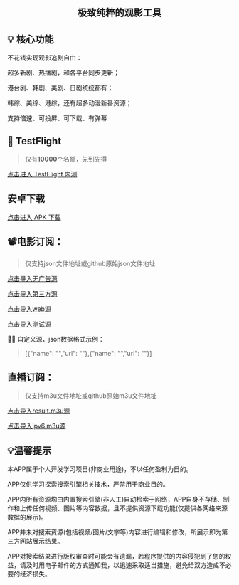 <h2 align="center">极致纯粹的观影工具</h2>

## 💡 核心功能

  不花钱实现观影追剧自由：

  超多新剧、热播剧，和各平台同步更新；

  港台剧、韩剧、美剧、日剧统统都有；

  韩综、美综、港综，还有超多动漫新番资源；

  支持倍速、可投屏、可️下载、有弹幕


##  TestFlight

> 仅有**10000**个名额，先到先得

  [点击进入 TestFlight 内测](https://testflight.apple.com/join/hDMYDZ0P)

## 安卓下载

  [点击进入 APK 下载](https://pan.lanzoub.com/i4a572dbffif)


## 📽️电影订阅：
> 仅支持json文件地址或github原始json文件地址

  [点击导入无广告源](https://raw.githubusercontent.com/yyds-m/movie/refs/heads/main/20241129/x.json)

  [点击导入第三方源](https://raw.githubusercontent.com/yyds-m/movie/refs/heads/main/20241129/demo.json)

  [点击导入web源](https://raw.githubusercontent.com/yyds-m/movie/refs/heads/main/20241129/web.json)
  
  [点击导入测试源](https://raw.githubusercontent.com/yyds-m/movie/refs/heads/main/20241129/index.json)

👩‍💻 自定义源，json数据格式示例：

> [{"name": "","url": ""},{"name": "","url": ""}]

## 直播订阅：
> 仅支持m3u文件地址或github原始m3u文件地址

  [点击导入result.m3u源](https://raw.githubusercontent.com/Guovin/iptv-api/gd/output/result.m3u)

  [点击导入ipv6.m3u源](https://raw.githubusercontent.com/suxuang/myIPTV/main/ipv6.m3u)




## 💡温馨提示
本APP属于个人开发学习项目(非商业用途)，不以任何盈利为目的。

APP仅供学习探索搜索引擎相关技术，严禁用于商业目的。

APP内所有资源均由内置搜索引擎(非人工)自动检索于网络，APP自身不存储、制作和上传任何视频、图片等内容数据，且不提供资源下载功能(仅提供各网络来源数据的展示)。

APP并未对搜索资源(包括视频/图片/文字等)内容进行编辑和修改，所展示即为第三方网站展示结果。

APP对搜索结果进行版权审查时可能会有遗漏，若程序提供的内容侵犯到了您的权益，请及时用电子邮件的方式通知我，以迅速采取适当措施，避免给双方造成不必要的经济损失。



              

